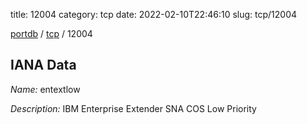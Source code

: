 title: 12004
category: tcp
date: 2022-02-10T22:46:10
slug: tcp/12004

[portdb](/) / [tcp](/category/tcp.html) / 12004


## IANA Data

_Name:_ entextlow

_Description:_ IBM Enterprise Extender SNA COS Low Priority

